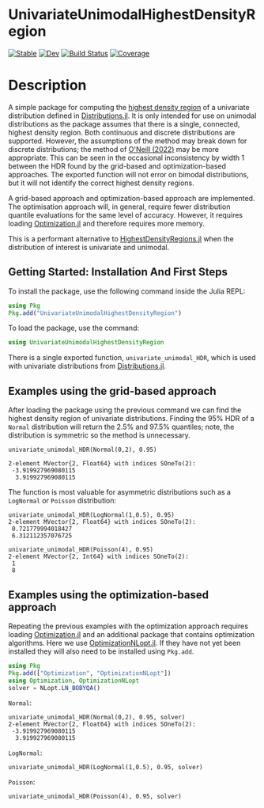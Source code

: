 # UnivariateUnimodalHighestDensityRegion

[![Stable](https://img.shields.io/badge/docs-stable-blue.svg)](https://JoelTrent.github.io/UnivariateUnimodalHighestDensityRegion.jl/stable/)
[![Dev](https://img.shields.io/badge/docs-dev-blue.svg)](https://JoelTrent.github.io/UnivariateUnimodalHighestDensityRegion.jl/dev/)
[![Build Status](https://github.com/JoelTrent/UnivariateUnimodalHighestDensityRegion.jl/actions/workflows/CI.yml/badge.svg?branch=main)](https://github.com/JoelTrent/UnivariateUnimodalHighestDensityRegion.jl/actions/workflows/CI.yml?query=branch%3Amain)
[![Coverage](https://codecov.io/gh/JoelTrent/UnivariateUnimodalHighestDensityRegion.jl/branch/main/graph/badge.svg)](https://codecov.io/gh/JoelTrent/UnivariateUnimodalHighestDensityRegion.jl)

# Description

A simple package for computing the [highest density region](https://doi.org/10.2307/2684423) of a univariate distribution defined in [Distributions.jl](https://juliastats.org/Distributions.jl/stable/). It is only intended for use on unimodal distributions as the package assumes that there is a single, connected, highest density region. Both continuous and discrete distributions are supported. However, the assumptions of the method may break down for discrete distributions; the method of [O'Neill (2022)](https://doi.org/10.1007/s00180-021-01172-6) may be more appropriate. This can be seen in the occasional inconsistency by width 1 between the HDR found by the grid-based and optimization-based approaches. The exported function will not error on bimodal distributions, but it will not identify the correct highest density regions. 

A grid-based approach and optimization-based approach are implemented. The optimisation approach will, in general, require fewer distribution quantile evaluations for the same level of accuracy. However, it requires loading [Optimization.jl](https://docs.sciml.ai/Optimization/stable/) and therefore requires more memory.

This is a performant alternative to [HighestDensityRegions.jl](https://github.com/tpapp/HighestDensityRegions.jl) when the distribution of interest is univariate and unimodal.

## Getting Started: Installation And First Steps

To install the package, use the following command inside the Julia REPL:

```julia
using Pkg
Pkg.add("UnivariateUnimodalHighestDensityRegion")
```

To load the package, use the command:

```julia
using UnivariateUnimodalHighestDensityRegion
```

There is a single exported function, `univariate_unimodal_HDR`, which is used with univariate distributions from [Distributions.jl](https://juliastats.org/Distributions.jl/stable/).

## Examples using the grid-based approach

After loading the package using the previous command we can find the highest density region of univariate distributions. Finding the 95% HDR of a `Normal` distribution will return the 2.5% and 97.5% quantiles; note, the distribution is symmetric so the method is unnecessary.
```@julia
univariate_unimodal_HDR(Normal(0,2), 0.95)

2-element MVector{2, Float64} with indices SOneTo(2):
 -3.919927969080115
  3.919927969080115
```

The function is most valuable for asymmetric distributions such as a `LogNormal` or `Poisson` distribution:
```@julia
univariate_unimodal_HDR(LogNormal(1,0.5), 0.95)
2-element MVector{2, Float64} with indices SOneTo(2):
 0.721779994018427
 6.312112357076725
```
```@julia
univariate_unimodal_HDR(Poisson(4), 0.95)
2-element MVector{2, Int64} with indices SOneTo(2):
 1
 8
```

## Examples using the optimization-based approach

Repeating the previous examples with the optimization approach requires loading [Optimization.jl](https://docs.sciml.ai/Optimization/stable/) and an additional package that contains optimization algorithms. Here we use [OptimizationNLopt.jl](https://docs.sciml.ai/Optimization/stable/optimization_packages/nlopt/). If they have not yet been installed they will also need to be installed using `Pkg.add`.

```julia
using Pkg
Pkg.add(["Optimization", "OptimizationNLopt"])
using Optimization, OptimizationNLopt
solver = NLopt.LN_BOBYQA()
```

`Normal`:
```@julia
univariate_unimodal_HDR(Normal(0,2), 0.95, solver)
2-element MVector{2, Float64} with indices SOneTo(2):
 -3.919927969080115
  3.919927969080115
```

`LogNormal`:
```@julia
univariate_unimodal_HDR(LogNormal(1,0.5), 0.95, solver)
```

`Poisson`:
```@julia
univariate_unimodal_HDR(Poisson(4), 0.95, solver)
```
